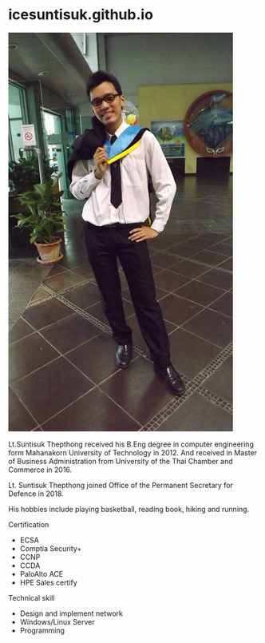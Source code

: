 # icesuntisuk.github.io
![](/iceprofile.jpg "Mr. Suntisuk Thepthong")

Lt.Suntisuk Thepthong received his B.Eng degree in computer engineering form Mahanakorn University of Technology in 2012. And received in Master of Business Administration from University of the Thai Chamber and Commerce in 2016. 

Lt. Suntisuk Thepthong joined Office of the Permanent Secretary for Defence in 2018.

His hobbies include playing basketball, reading book, hiking and running.

Certification
* ECSA
* Comptia Security+
* CCNP
* CCDA
* PaloAlto ACE
* HPE Sales certify

Technical skill
* Design and implement network
* Windows/Linux Server
* Programming
